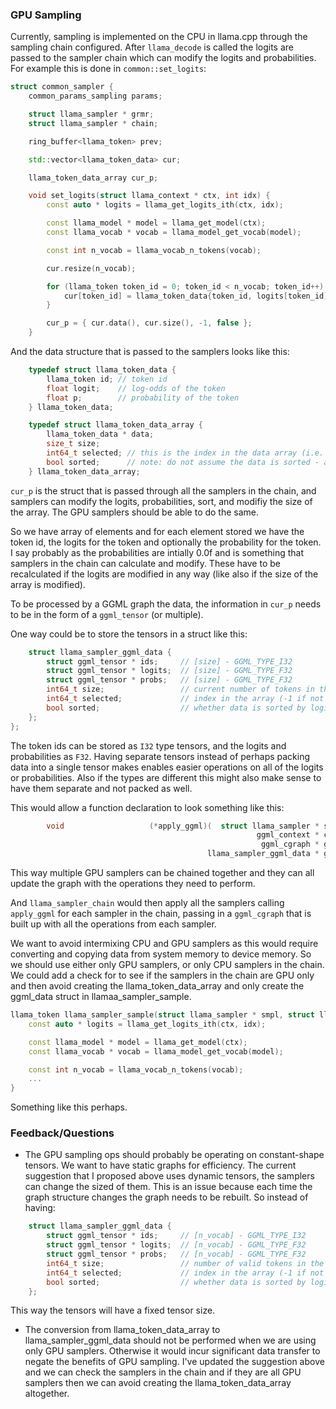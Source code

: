 ### GPU Sampling
Currently, sampling is implemented on the CPU in llama.cpp through the sampling
chain configured. After `llama_decode` is called the logits are passed to the
sampler chain which can modify the logits and probabilities. For example this
is done in `common::set_logits`:
```c++
struct common_sampler {
    common_params_sampling params;

    struct llama_sampler * grmr;
    struct llama_sampler * chain;

    ring_buffer<llama_token> prev;

    std::vector<llama_token_data> cur;

    llama_token_data_array cur_p;

    void set_logits(struct llama_context * ctx, int idx) {
        const auto * logits = llama_get_logits_ith(ctx, idx);

        const llama_model * model = llama_get_model(ctx);
        const llama_vocab * vocab = llama_model_get_vocab(model);

        const int n_vocab = llama_vocab_n_tokens(vocab);

        cur.resize(n_vocab);

        for (llama_token token_id = 0; token_id < n_vocab; token_id++) {
            cur[token_id] = llama_token_data{token_id, logits[token_id], 0.0f};
        }

        cur_p = { cur.data(), cur.size(), -1, false };
    }
```
And the data structure that is passed to the samplers looks like this:
```c++
    typedef struct llama_token_data {
        llama_token id; // token id
        float logit;    // log-odds of the token
        float p;        // probability of the token
    } llama_token_data;

    typedef struct llama_token_data_array {
        llama_token_data * data;
        size_t size;
        int64_t selected; // this is the index in the data array (i.e. not the token id)
        bool sorted;      // note: do not assume the data is sorted - always check this flag
    } llama_token_data_array;
```
`cur_p` is the struct that is passed through all the samplers in the chain, and
samplers can modify the logits, probabilities, sort, and modifiy the size of the
array. The GPU samplers should be able to do the same. 

So we have array of elements and for each element stored we have the token id, the
logits for the token and optionally the probability for the token. I say probably
as the probabilities are intially 0.0f and is something that samplers in the chain
can calculate and modify. These have to be recalculated if the logits are modified in
any way (like also if the size of the array is modified).

To be processed by a GGML graph the data, the information in `cur_p` needs to be
in the form of a `ggml_tensor` (or multiple).

One way could be to store the tensors in a struct like this:
```c++
    struct llama_sampler_ggml_data {
        struct ggml_tensor * ids;     // [size] - GGML_TYPE_I32
        struct ggml_tensor * logits;  // [size] - GGML_TYPE_F32
        struct ggml_tensor * probs;   // [size] - GGML_TYPE_F32
        int64_t size;                 // current number of tokens in the array
        int64_t selected;             // index in the array (-1 if not yet selected)
        bool sorted;                  // whether data is sorted by logits/probs
    };
};
```
The token ids can be stored as `I32` type tensors, and the logits and probabilities as `F32`.
Having separate tensors instead of perhaps packing data into a single tensor makes enables
easier operations on all of the logits or probabilities. Also if the types are different
this might also make sense to have them separate and not packed as well.

This would allow a function declaration to look something like this:
```c++
        void                   (*apply_ggml)(  struct llama_sampler * smpl,
                                                       ggml_context * ctx,
                                                        ggml_cgraph * gf,
                                            llama_sampler_ggml_data * ggml_data);
```
This way multiple GPU samplers can be chained together and they can all update
the graph with the operations they need to perform.

And `llama_sampler_chain` would then apply all the samplers calling `apply_ggml` for
each sampler in the chain, passing in a `ggml_cgraph` that is built up with all the
operations from each sampler.

We want to avoid intermixing CPU and GPU samplers as this would require converting
and copying data from system memory to device memory. So we should use either
only GPU samplers, or only CPU samplers in the chain. We could add a check for
to see if the samplers in the chain are GPU only and then avoid creating the
llama_token_data_array and only create the ggml_data struct in llamaa_sampler_sample.
```c++
llama_token llama_sampler_sample(struct llama_sampler * smpl, struct llama_context * ctx, int32_t idx) {
    const auto * logits = llama_get_logits_ith(ctx, idx);

    const llama_model * model = llama_get_model(ctx);
    const llama_vocab * vocab = llama_model_get_vocab(model);

    const int n_vocab = llama_vocab_n_tokens(vocab);
    ...
}
```
Something like this perhaps.

### Feedback/Questions
* The GPU sampling ops should probably be operating on constant-shape tensors.
  We want to have static graphs for efficiency.
The current suggestion that I proposed above uses dynamic tensors, the samplers
can change the sized of them. This is an issue because each time the graph
structure changes the graph needs to be rebuilt. So instead of having:
```c++
    struct llama_sampler_ggml_data {
        struct ggml_tensor * ids;     // [n_vocab] - GGML_TYPE_I32
        struct ggml_tensor * logits;  // [n_vocab] - GGML_TYPE_F32
        struct ggml_tensor * probs;   // [n_vocab] - GGML_TYPE_F32
        int64_t size;                 // number of valid tokens in the arrays (<= n_vocab)
        int64_t selected;             // index in the array (-1 if not yet selected)
        bool sorted;                  // whether data is sorted by logits/probs
    };
```
This way the tensors will have a fixed tensor size.

* The conversion from llama_token_data_array to llama_sampler_ggml_data should not
  be performed when we are using only GPU samplers. Otherwise it would incur
  significant data transfer to negate the benefits of GPU sampling.
I've updated the suggestion above and we can check the samplers in the chain
and if they are all GPU samplers then we can avoid creating the
llama_token_data_array altogether.
